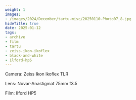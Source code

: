 ```yaml
---
weight: 1
images:
- /images/2024/December/tartu-misc/20250110-Photo07_8.jpg
hideTitle: true
date: 2025-01-12
tags:
- archive
- film
- tartu
- zeiss-ikon-ikoflex
- black-and-white
- ilford-hp5
---
```


Camera: Zeiss Ikon Ikoflex TLR

Lens: Novar-Anastigmat 75mm f3.5

Film: Ilford HP5
